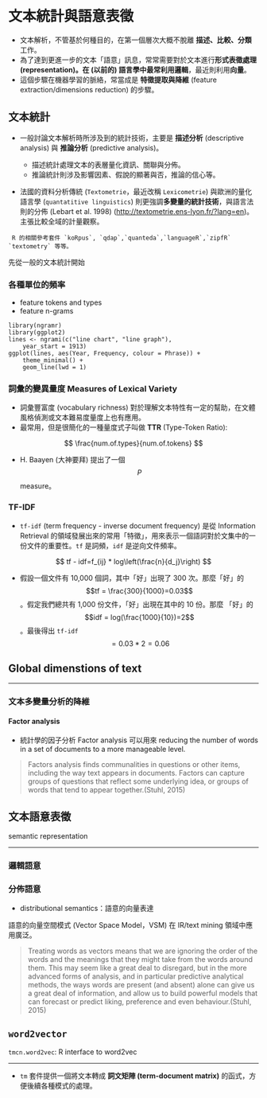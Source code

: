 # 文本統計與語意表徵


* 文本解析，不管基於何種目的，在第一個層次大概不脫離 **描述、比較、分類** 工作。
* 為了達到更進一步的文本「語意」訊息，常常需要對於文本進行**形式表徵處理 **(representation)。在 (以前的) 語言學中最常利用**邏輯**，最近則利用**向量**。
* 這個步驟在機器學習的脈絡，常當成是 **特徵提取與降維** (feature extraction/dimensions reduction) 的步驟。




## 文本統計 

* 一般討論文本解析時所涉及到的統計技術，主要是 **描述分析** (descriptive analysis) 與 **推論分析** (predictive analysis)。
    * 描述統計處理文本的表層量化資訊、關聯與分佈。
    * 推論統計則涉及影響因素、假說的顯著與否，推論的信心等。


* 法國的資料分析傳統 (`Textometrie`，最近改稱 `Lexicometrie`) 與歐洲的量化語言學 (`quantatitive linguistics`) 則更強調**多變量的統計技術**，與語言法則的分佈 (Lebart et al. 1998) (<http://textometrie.ens-lyon.fr/?lang=en>)。主張比較全域的計量觀察。

```
 R 的相關參考套件 `koRpus`, `qdap`,`quanteda`,`languageR`,`zipfR` `textometry` 等等。
```

先從一般的文本統計開始

### 各種單位的頻率
* feature tokens and types
* feature n-grams

```{r}
library(ngramr)
library(ggplot2)
lines <- ngrami(c("line chart", "line graph"), 
    year_start = 1913)
ggplot(lines, aes(Year, Frequency, colour = Phrase)) + 
    theme_minimal() +
    geom_line(lwd = 1)
```



### 詞彙的變異量度 Measures of Lexical Variety

* 詞彙豐富度 (vocabulary richness) 對於理解文本特性有一定的幫助，在文體風格偵測或文本難易度量度上也有應用。
* 最常用，但是很簡化的一種量度式子叫做 **TTR** (Type-Token Ratio):

$$
\frac{num.of.types}{num.of.tokens}
$$

* H. Baayen (大神要拜) 提出了一個 $$P$$ measure。



### TF-IDF

- `tf-idf` (term frequency - inverse document frequency) 是從 Information Retrieval 的領域發展出來的常用「特徵」，用來表示一個語詞對於文集中的一份文件的重要性。`tf` 是詞頻，`idf` 是逆向文件頻率。

$$
tf - idf=f_{ij} * log\left(\frac{n}{d_j}\right)
$$


- 假設一個文件有 10,000 個詞，其中「好」出現了 300 次。那麼「好」的 $$tf = \frac{300}{1000}=0.03$$。假定我們總共有 1,000 份文件，「好」出現在其中的 10 份。那麼 「好」的 $$idf = log(\frac{1000}{10})=2$$。最後得出 `tf-idf` $$= 0.03 * 2 = 0.06 $$

## Global dimenstions of text








---
### 文本多變量分析的降維
#### Factor analysis

- 統計學的因子分析 Factor analysis 可以用來 reducing the number of words in a set of documents to a more manageable level. 

> Factors analysis finds communalities in questions or other items, including the way text appears in documents. Factors can capture groups of questions that reflect some underlying idea, or groups of words that tend to appear together.(Stuhl, 2015)






## 文本語意表徵 
semantic representation




---
### 邏輯語意




### 分佈語意 

- distributional semantics：語意的向量表達

語意的向量空間模式 (Vector Space Model，VSM) 在 IR/text mining 領域中應用廣泛。



> Treating words as vectors means that we are ignoring the order of the words and the meanings that they might take from the words around them. This may seem like a great deal to disregard, but in the more advanced forms of analysis, and in particular predictive analytical methods, the ways words are present (and absent) alone can give us a great deal of information, and allow us to build powerful models that can forecast or predict liking, preference and even behaviour.(Stuhl, 2015)


## `word2vector` 

`tmcn.word2vec`: R interface to word2vec

---
- `tm` 套件提供一個將文本轉成 **詞文矩陣 (term-document matrix)** 的函式，方便後續各種模式的處理。





